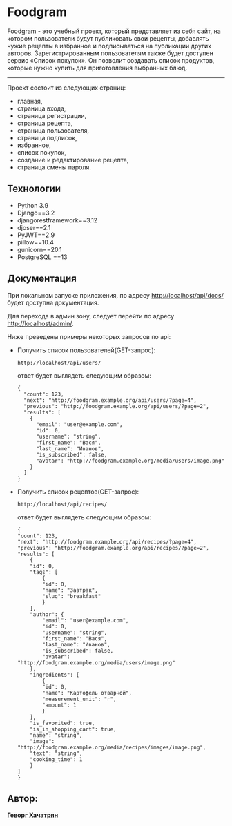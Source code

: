 # Foodgram

Foodgram - это учебный проект, который представляет из себя сайт, на котором пользователи будут публиковать свои рецепты, добавлять чужие рецепты в избранное и подписываться на публикации других авторов. Зарегистрированным пользователям также будет доступен сервис «Список покупок». Он позволит создавать список продуктов, которые нужно купить для приготовления выбранных блюд.

---

Проект состоит из следующих страниц:

* главная,
* страница входа,
* страница регистрации,
* страница рецепта,
* страница пользователя,
* страница подписок,
* избранное,
* список покупок,
* создание и редактирование рецепта,
* страница смены пароля.

## Технологии

* Python 3.9
* Django==3.2
* djangorestframework==3.12
* djoser==2.1
* PyJWT==2.9
* pillow==10.4
* gunicorn==20.1
* PostgreSQL ==13

## Документация

При локальном запуске приложения, по адресу [http://localhost/api/docs/](http://localhost/api/docs/) будет доступна документация.

Для перехода в админ зону, следует перейти по адресу [http://localhost/admin/](http://localhost/admin/).

Ниже преведены примеры некоторых запросов по api:

* Получить список пользователей(GET-запрос):

  ```
  http://localhost/api/users/
  ```

  ответ будет выглядеть следующим образом:

  ```
  {
    "count": 123,
    "next": "http://foodgram.example.org/api/users/?page=4",
    "previous": "http://foodgram.example.org/api/users/?page=2",
    "results": [
      {
        "email": "user@example.com",
        "id": 0,
        "username": "string",
        "first_name": "Вася",
        "last_name": "Иванов",
        "is_subscribed": false,
        "avatar": "http://foodgram.example.org/media/users/image.png"
      }
    ]
  }
  ```
* Получить список рецептов(GET-запрос):

  ```
  http://localhost/api/recipes/
  ```

  ответ будет выглядеть следующим образом:

  ```
  {
  "count": 123,
  "next": "http://foodgram.example.org/api/recipes/?page=4",
  "previous": "http://foodgram.example.org/api/recipes/?page=2",
  "results": [
      {
      "id": 0,
      "tags": [
          {
          "id": 0,
          "name": "Завтрак",
          "slug": "breakfast"
          }
      ],
      "author": {
          "email": "user@example.com",
          "id": 0,
          "username": "string",
          "first_name": "Вася",
          "last_name": "Иванов",
          "is_subscribed": false,
          "avatar": "http://foodgram.example.org/media/users/image.png"
      },
      "ingredients": [
          {
          "id": 0,
          "name": "Картофель отварной",
          "measurement_unit": "г",
          "amount": 1
          }
      ],
      "is_favorited": true,
      "is_in_shopping_cart": true,
      "name": "string",
      "image": "http://foodgram.example.org/media/recipes/images/image.png",
      "text": "string",
      "cooking_time": 1
      }
  ]
  }
  ```

## Автор:

[**Геворг Хачатрян**](https://github.com/Gevorg2799)
